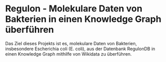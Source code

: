 # Regulon - Molekulare Daten von Bakterien in einen Knowledge Graph überführen

Das Ziel dieses Projekts ist es, molekulare Daten von Bakterien, insbesondere Escherichia coli (E. coli), aus der Datenbank RegulonDB in einen Knowledge Graph mithilfe von Wikidata zu überführen.
